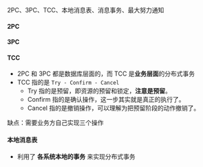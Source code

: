 2PC、3PC、TCC、本地消息表、消息事务、最大努力通知

#### 2PC

#### 3PC

#### TCC

- 2PC 和 3PC 都是数据库层面的，而 TCC 是**业务层面**的分布式事务
- TCC 指的是 `Try - Confirm - Cancel`
  - Try 指的是预留，即资源的预留和锁定，**注意是预留**。
  - Confirm 指的是确认操作，这一步其实就是真正的执行了。
  - Cancel 指的是撤销操作，可以理解为把预留阶段的动作撤销了。

缺点：需要业务方自己实现三个操作

#### 本地消息表

- 利用了 **各系统本地的事务** 来实现分布式事务

